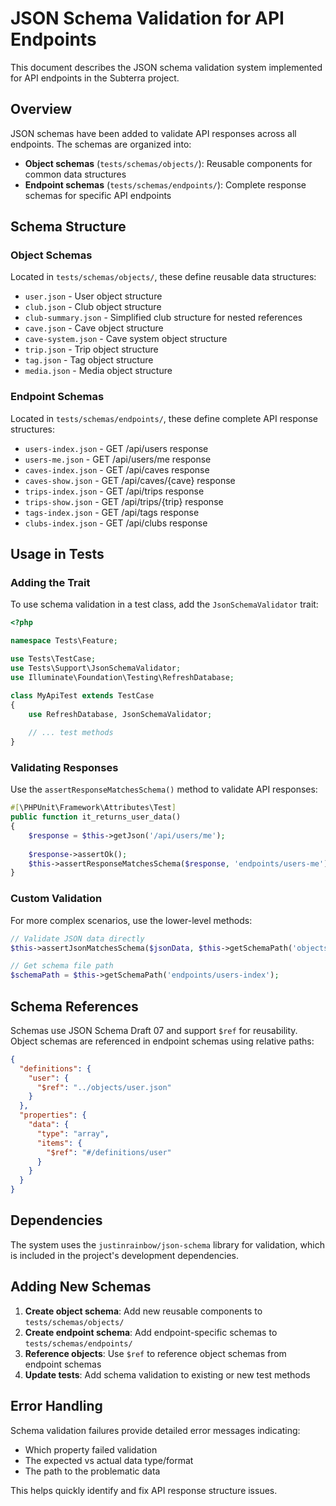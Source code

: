 # JSON Schema Validation for API Endpoints

This document describes the JSON schema validation system implemented for API endpoints in the Subterra project.

## Overview

JSON schemas have been added to validate API responses across all endpoints. The schemas are organized into:

- **Object schemas** (`tests/schemas/objects/`): Reusable components for common data structures
- **Endpoint schemas** (`tests/schemas/endpoints/`): Complete response schemas for specific API endpoints

## Schema Structure

### Object Schemas

Located in `tests/schemas/objects/`, these define reusable data structures:

- `user.json` - User object structure
- `club.json` - Club object structure  
- `club-summary.json` - Simplified club structure for nested references
- `cave.json` - Cave object structure
- `cave-system.json` - Cave system object structure
- `trip.json` - Trip object structure
- `tag.json` - Tag object structure
- `media.json` - Media object structure

### Endpoint Schemas

Located in `tests/schemas/endpoints/`, these define complete API response structures:

- `users-index.json` - GET /api/users response
- `users-me.json` - GET /api/users/me response
- `caves-index.json` - GET /api/caves response
- `caves-show.json` - GET /api/caves/{cave} response
- `trips-index.json` - GET /api/trips response
- `trips-show.json` - GET /api/trips/{trip} response
- `tags-index.json` - GET /api/tags response
- `clubs-index.json` - GET /api/clubs response

## Usage in Tests

### Adding the Trait

To use schema validation in a test class, add the `JsonSchemaValidator` trait:

```php
<?php

namespace Tests\Feature;

use Tests\TestCase;
use Tests\Support\JsonSchemaValidator;
use Illuminate\Foundation\Testing\RefreshDatabase;

class MyApiTest extends TestCase
{
    use RefreshDatabase, JsonSchemaValidator;
    
    // ... test methods
}
```

### Validating Responses

Use the `assertResponseMatchesSchema()` method to validate API responses:

```php
#[\PHPUnit\Framework\Attributes\Test]
public function it_returns_user_data()
{
    $response = $this->getJson('/api/users/me');
    
    $response->assertOk();
    $this->assertResponseMatchesSchema($response, 'endpoints/users-me');
}
```

### Custom Validation

For more complex scenarios, use the lower-level methods:

```php
// Validate JSON data directly
$this->assertJsonMatchesSchema($jsonData, $this->getSchemaPath('objects/user'));

// Get schema file path
$schemaPath = $this->getSchemaPath('endpoints/users-index');
```

## Schema References

Schemas use JSON Schema Draft 07 and support `$ref` for reusability. Object schemas are referenced in endpoint schemas using relative paths:

```json
{
  "definitions": {
    "user": {
      "$ref": "../objects/user.json"
    }
  },
  "properties": {
    "data": {
      "type": "array",
      "items": {
        "$ref": "#/definitions/user"
      }
    }
  }
}
```

## Dependencies

The system uses the `justinrainbow/json-schema` library for validation, which is included in the project's development dependencies.

## Adding New Schemas

1. **Create object schema**: Add new reusable components to `tests/schemas/objects/`
2. **Create endpoint schema**: Add endpoint-specific schemas to `tests/schemas/endpoints/`
3. **Reference objects**: Use `$ref` to reference object schemas from endpoint schemas
4. **Update tests**: Add schema validation to existing or new test methods

## Error Handling

Schema validation failures provide detailed error messages indicating:
- Which property failed validation
- The expected vs actual data type/format
- The path to the problematic data

This helps quickly identify and fix API response structure issues.